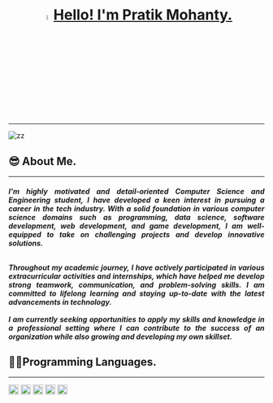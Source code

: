 <a href="https://pratikmohanty1425.github.io/Portfolio/index.html"><h1 align="center"><img src="https://media.giphy.com/media/hvRJCLFzcasrR4ia7z/giphy.gif" width="5%">Hello! I'm Pratik Mohanty.</h1></a> 

---

![zz](https://user-images.githubusercontent.com/60297008/229171543-791ade5c-661f-4af2-9d8f-d081529ee6bd.jpg)

<h2 align="Left">😎 About Me.</h3>

---
<h5 align="justify"> 
I'm highly motivated and detail-oriented Computer Science and Engineering student, I have developed a keen interest in pursuing a career in the tech industry. With a solid foundation in various computer science domains such as programming, data science, software development, web development, and game development, I am well-equipped to take on challenging projects and develop innovative solutions.<br><br>
  

Throughout my academic journey, I have actively participated in various extracurricular activities and internships, which have helped me develop strong teamwork, communication, and problem-solving skills. I am committed to lifelong learning and staying up-to-date with the latest advancements in technology.<br><br>
I am currently seeking opportunities to apply my skills and knowledge in a professional setting where I can contribute to the success of an organization while also growing and developing my own skillset.</h5>

<h2 align="left">👨‍💻Programming Languages.</h3>

---
<code><img height="20" alt="javascript" src=""></code>
<code><img height="20" alt="typescript" src=""></code>
<code><img height="20" alt="react" src=""></code>
<code><img height="20" alt="graphql" src=""></code>
<code><img height="20" alt="nodejs" src=""></code>
